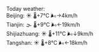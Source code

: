 Today weather:  
Beijing: ☀️   🌡️+7°C 🌬️→4km/h  
Tianjin: 🌫  🌡️+9°C 🌬️←19km/h  
Shijiazhuang: ☀️   🌡️+11°C 🌬️↓9km/h  
Tangshan: ☀️   🌡️+8°C 🌬️←18km/h  

